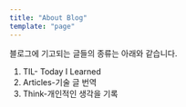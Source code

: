 ```yaml
---
title: "About Blog"
template: "page"
---
```


<body>
    <p> 블로그에 기고되는 글들의 종류는 아래와 같습니다.
    <ol>
        <li>TIL- Today I Learned</li>
        <li>Articles-기술 글 번역</li>
        <li>Think-개인적인 생각을 기록</li>
    </ol>
    </p>
</body>